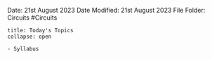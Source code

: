 Date: 21st August 2023
Date Modified: 21st August 2023
File Folder: Circuits
#Circuits

```ad-abstract
title: Today's Topics
collapse: open

- Syllabus

```



